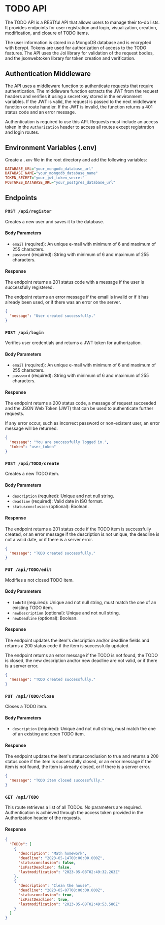 # TODO API

The TODO API is a RESTful API that allows users to manage their to-do lists. It provides endpoints for user registration and login, visualization, creation, modification, and closure of TODO items.

The user information is stored in a MongoDB database and is encrypted with bcrypt. Tokens are used for authorization of access to the TODO features. The API uses the Joi library for validation of the request bodies, and the jsonwebtoken library for token creation and verification.

## Authentication Middleware

The API uses a middleware function to authenticate requests that require authentication. The middleware function extracts the JWT from the request headers and verifies it using a secret key stored in the environment variables. If the JWT is valid, the request is passed to the next middleware function or route handler. If the JWT is invalid, the function returns a 401 status code and an error message.

Authentication is required to use this API. Requests must include an access token in the `Authorization` header to access all routes except registration and login routes.

## Environment Variables (.env)

Create a `.env` file in the root directory and add the following variables:

```ini
DATABASE_URL="your_mongodb_database_url"
DATABASE_NAME="your_mongodb_database_name"
TOKEN_SECRET="your_jwt_token_secret"
POSTGRES_DATABASE_URL="your_postgres_database_url"
```

## Endpoints

### `POST /api/register`

Creates a new user and saves it to the database.

#### Body Parameters

- `email` (required): An unique e-mail with minimum of 6 and maximum of 255 characters.
- `password` (required): String with minimum of 6 and maximum of 255 characters.

#### Response

The endpoint returns a 201 status code with a message if the user is successfully registered.

The endpoint returns an error message if the email is invalid or if it has already been used, or if there was an error on the server.

```json
{
  "message": "User created successfully."
}
```

### `POST /api/login`

Verifies user credentials and returns a JWT token for authorization.

#### Body Parameters

- `email` (required): An unique e-mail with minimum of 6 and maximum of 255 characters.
- `password` (required): String with minimum of 6 and maximum of 255 characters.

#### Response

The endpoint returns a 200 status code, a message of request succeeded and the JSON Web Token (JWT) that can be used to authenticate further requests.

If any error occur, such as incorrect password or non-existent user, an error message will be returned.

```json
{
  "message": "You are successfully logged in.",
  "token": "user_token"
}
```

### `POST /api/TODO/create`

Creates a new TODO item.

#### Body Parameters

- `description` (required): Unique and not null string.
- `deadline` (required): Valid date in ISO format.
- `statusconclusion` (optional): Boolean.

#### Response

The endpoint returns a 201 status code if the TODO item is successfully created, or an error message if the description is not unique, the deadline is not a valid date, or if there is a server error.

```json
{
  "message": "TODO created successfully."
}
```

### `PUT /api/TODO/edit`

Modifies a not closed TODO item.

#### Body Parameters

- `todoId` (required): Unique and not null string, must match the one of an existing TODO item.
- `newDescription` (optional): Unique and not null string.
- `newDeadline` (optional): Boolean.

#### Response

The endpoint updates the item's description and/or deadline fields and returns a 200 status code if the item is successfully updated.

The endpoint returns an error message if the TODO is not found, the TODO is closed, the new description and/or new deadline are not valid, or if there is a server error.

```json
{
  "message": "TODO created successfully."
}
```

### `PUT /api/TODO/close`

Closes a TODO item.

#### Body Parameters

- `description` (required): Unique and not null string, must match the one of an existing and open TODO item.

#### Response

The endpoint updates the item's statusconclusion to true and returns a 200 status code if the item is successfully closed, or an error message if the item is not found, the item is already closed, or if there is a server error.

```json
{
  "message": "TODO item closed successfully."
}
```

### `GET /api/TODO`

This route retrieves a list of all TODOs. No parameters are required. Authentication is achieved through the access token provided in the Authorization header of the requests.

#### Response

```json
{
  "TODOs": [
    {
      "description": "Math homework",
      "deadline": "2023-05-14T00:00:00.000Z",
      "statusconclusion": false,
      "isPastDeadline": false,
      "lastmodification": "2023-05-08T02:49:32.263Z"
    },
    {
      "description": "Clean the house",
      "deadline": "2023-05-07T00:00:00.000Z",
      "statusconclusion": true,
      "isPastDeadline": true,
      "lastmodification": "2023-05-08T02:49:53.586Z"
    }
  ]
}
